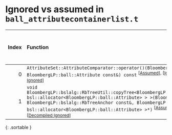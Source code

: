# Ignored vs assumed in `ball_attributecontainerlist.t`

<script src="../sorttable.js"></script>

|   Index | Function                                                                                                                                                                                                                                                                                                                                                                                                                                                                                                                                                                                  |   Difference in number of lines | Function size difference in bytes   |   Number of lines in assumed build |   Number of bytes in assumed build |   Number of lines in ignored build | Number of bytes in ignored build   |
|--------:|:------------------------------------------------------------------------------------------------------------------------------------------------------------------------------------------------------------------------------------------------------------------------------------------------------------------------------------------------------------------------------------------------------------------------------------------------------------------------------------------------------------------------------------------------------------------------------------------|--------------------------------:|:------------------------------------|-----------------------------------:|-----------------------------------:|-----------------------------------:|:-----------------------------------|
|       0 | `AttributeSet::AttributeComparator::operator()(BloombergLP::ball::Attribute const&, BloombergLP::ball::Attribute const&) const` <sup>\[[Assumed](0-assume)\], \[[Ignored](0-none)\], \[[Diff](0.diff.html)\], \[[Prettier Diff](0-diff.html)\], \[[Decompiled Assumed](0-assume-decompiled.txt)\], \[[Decompiled Ignored](0-none-decompiled.txt)\]</sup>                                                                                                                                                                                                                                  |                              -5 | -16                                 |                                 61 |                                176 |                                 66 | 192                                |
|       1 | `void BloombergLP::bslalg::RbTreeUtil::copyTree<BloombergLP::bslstl::TreeNodePool<BloombergLP::ball::Attribute, bsl::allocator<BloombergLP::ball::Attribute> > >(BloombergLP::bslalg::RbTreeAnchor*, BloombergLP::bslalg::RbTreeAnchor const&, BloombergLP::bslstl::TreeNodePool<BloombergLP::ball::Attribute, bsl::allocator<BloombergLP::ball::Attribute> >*)` <sup>\[[Assumed](1-assume)\], \[[Ignored](1-none)\], \[[Diff](1.diff.html)\], \[[Prettier Diff](1-diff.html)\], \[[Decompiled Assumed](1-assume-decompiled.txt)\], \[[Decompiled Ignored](1-none-decompiled.txt)\]</sup> |                            -271 | -1,216                              |                                 97 |                                352 |                                368 | 1,568                              |
{: .sortable }
